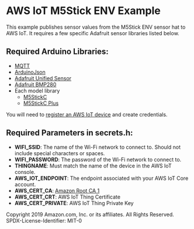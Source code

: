 # AWS IoT M5Stick ENV Example

This example publishes sensor values from the M5Stick ENV sensor hat to AWS IoT. It requires a few specific Adafruit sensor libraries listed below.

## Required Arduino Libraries:

- [MQTT](https://github.com/256dpi/arduino-mqtt)
- [ArduinoJson](https://arduinojson.org/)
- [Adafruit Unified Sensor](https://github.com/adafruit/Adafruit_Sensor)
- [Adafruit BMP280](https://github.com/adafruit/Adafruit_BMP280_Library)
- Each model library
    - [M5StickC](https://github.com/m5stack/M5StickC)
    - [M5StickC Plus](https://github.com/m5stack/M5StickC-Plus)


You will need to [register an AWS IoT device](https://docs.aws.amazon.com/iot/latest/developerguide/register-device.html) and create credentials.

## Required Parameters in secrets.h:

- **WIFI_SSID**: The name of the Wi-Fi network to connect to. Should not include special characters or spaces.
- **WIFI_PASSWORD**: The password of the Wi-Fi network to connect to.
- **THINGNAME**: Must match the name of the device in the AWS IoT console.
- **AWS_IOT_ENDPOINT**: The endpoint associated with your AWS IoT Core account.
- **AWS_CERT_CA**: [Amazon Root CA 1](https://www.amazontrust.com/repository/AmazonRootCA1.pem)  
- **AWS_CERT_CRT**: AWS IoT Thing Certificate
- **AWS_CERT_PRIVATE**: AWS IoT Thing Private Key


Copyright 2019 Amazon.com, Inc. or its affiliates. All Rights Reserved. SPDX-License-Identifier: MIT-0
